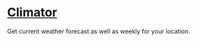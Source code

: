 # [Climator](https://climator.vchkhr.com)
Get current weather forecast as well as weekly for your location.
